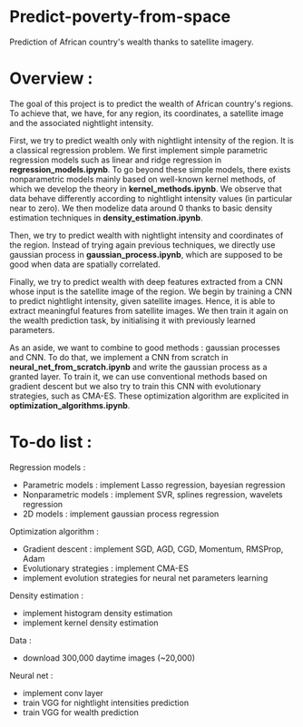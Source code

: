 # Predict-poverty-from-space
Prediction of African country's wealth thanks to satellite imagery.


# Overview :

The goal of this project is to predict the wealth of African country's regions. To achieve that, we have, for any region, its coordinates, a satellite image and the associated nightlight intensity.

First, we try to predict wealth only with nightlight intensity of the region. It is a classical regression problem. We first implement simple parametric regression models such as linear and ridge regression in **regression_models.ipynb**. To go beyond these simple models, there exists nonparametric models mainly based on well-known kernel methods, of which we develop the theory in **kernel_methods.ipynb**. We observe that data behave differently according to nightlight intensity values (in particular near to zero). We then modelize data around 0 thanks to basic density estimation techniques in **density_estimation.ipynb**.

Then, we try to predict wealth with nightlight intensity and coordinates of the region. Instead of trying again previous techniques, we directly use gaussian process in **gaussian_process.ipynb**, which are supposed to be good when data are spatially correlated.

Finally, we try to predict wealth with deep features extracted from a CNN whose input is the satellite image of the region. We begin by training a CNN to predict nightlight intensity, given satellite images. Hence, it is able to extract meaningful features from satellite images. We then train it again on the wealth prediction task, by initialising it with previously learned parameters.

As an aside, we want to combine to good methods : gaussian processes and CNN. To do that, we implement a CNN from scratch in **neural_net_from_scratch.ipynb** and write the gaussian process as a granted layer. To train it, we can use conventional methods based on gradient descent but we also try to train this CNN with evolutionary strategies, such as CMA-ES. These optimization algorithm are explicited in **optimization_algorithms.ipynb**.


# To-do list :

Regression models :
- Parametric models : implement Lasso regression, bayesian regression
- Nonparametric models : implement SVR, splines regression, wavelets regression
- 2D models : implement gaussian process regression

Optimization algorithm :
- Gradient descent : implement SGD, AGD, CGD, Momentum, RMSProp, Adam
- Evolutionary strategies : implement CMA-ES
- implement evolution strategies for neural net parameters learning

Density estimation :
- implement histogram density estimation
- implement kernel density estimation

Data :
- download 300,000 daytime images (~20,000)

Neural net :
- implement conv layer
- train VGG for nightlight intensities prediction
- train VGG for wealth prediction
